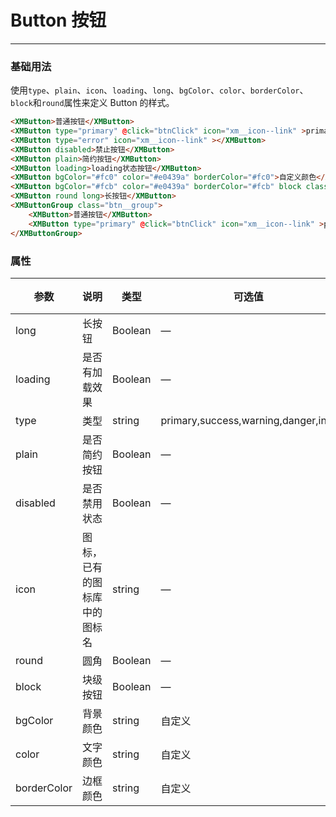 # Button 按钮
----
### 基础用法
使用```type```、```plain```、```icon```、```loading```、```long```、```bgColor```、```color```、```borderColor```、```block```和```round```属性来定义 Button 的样式。
``` html
<XMButton>普通按钮</XMButton>
<XMButton type="primary" @click="btnClick" icon="xm__icon--link" >primary按钮</XMButton>
<XMButton type="error" icon="xm__icon--link" ></XMButton>
<XMButton disabled>禁止按钮</XMButton>
<XMButton plain>简约按钮</XMButton>
<XMButton loading>loading状态按钮</XMButton>
<XMButton bgColor="#fc0" color="#e0439a" borderColor="#fc0">自定义颜色</XMButton>
<XMButton bgColor="#fcb" color="#e0439a" borderColor="#fcb" block class="btn__block">块按钮</XMButton>
<XMButton round long>长按钮</XMButton>
<XMButtonGroup class="btn__group">
    <XMButton>普通按钮</XMButton>
    <XMButton type="primary" @click="btnClick" icon="xm__icon--link" >primary按钮</XMButton>
</XMButtonGroup>
```

### 属性
| 参数      | 说明    | 类型      | 可选值       | 默认值   |
|---------- |-------- |---------- |-------------  |-------- |
| long     | 长按钮   | Boolean  |    — | false   |
| loading     | 是否有加载效果   | Boolean  |    — | false   |
| type     | 类型   | string    |   primary,success,warning,danger,info |     —    |
| plain     | 是否简约按钮   | Boolean    | — | false   |
| disabled  | 是否禁用状态    | Boolean   | —   | false   |
| icon  | 图标，已有的图标库中的图标名 | string   |  —  |  —  |
| round     | 圆角   | Boolean  |    — | false   |
| block     | 块级按钮   | Boolean  |    — | false   |
| bgColor     | 背景颜色   | string    | 自定义 |     —    |
| color     | 文字颜色   | string    |  自定义 |     —    |
| borderColor     | 边框颜色   | string    |   自定义 |     —    |
